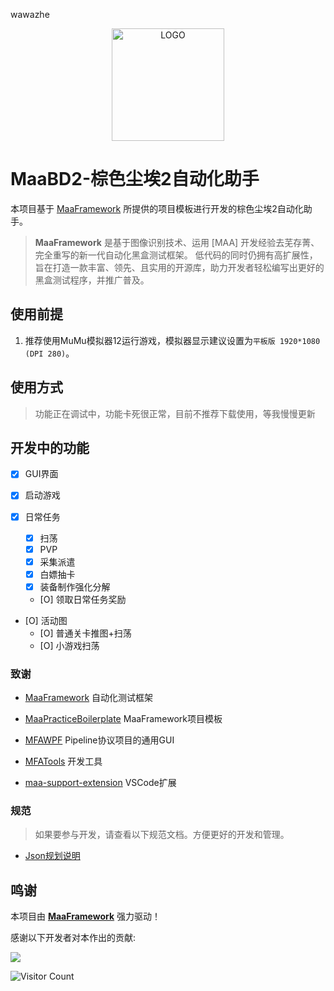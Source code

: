 wawazhe<!-- markdownlint-disable MD033 MD041 -->
<p align="center">
  <img alt="LOGO" src="https://github.com/JZPPP/MaaBD2/blob/main/logo.png" width="180" height="180" />
</p>

# MaaBD2-棕色尘埃2自动化助手

</div>

本项目基于 [MaaFramework](https://github.com/MaaXYZ/MaaFramework) 所提供的项目模板进行开发的棕色尘埃2自动化助手。

> **MaaFramework** 是基于图像识别技术、运用 [MAA] 开发经验去芜存菁、完全重写的新一代自动化黑盒测试框架。
> 低代码的同时仍拥有高扩展性，旨在打造一款丰富、领先、且实用的开源库，助力开发者轻松编写出更好的黑盒测试程序，并推广普及。


## 使用前提

1. 推荐使用MuMu模拟器12运行游戏，模拟器显示建议设置为`平板版 1920*1080 (DPI 280)`。

## 使用方式

 
 > 功能正在调试中，功能卡死很正常，目前不推荐下载使用，等我慢慢更新

 

## 开发中的功能

* [X] GUI界面

* [X] 启动游戏

* [X] 日常任务
  * [X] 扫荡
  * [X] PVP
  * [X] 采集派遣
  * [X] 白嫖抽卡
  * [X] 装备制作强化分解
  * [O] 领取日常任务奖励

* [O] 活动图
  * [O] 普通关卡推图+扫荡
  * [O] 小游戏扫荡

### 致谢

- [MaaFramework](https://github.com/MaaXYZ/MaaFramework) 自动化测试框架

- [MaaPracticeBoilerplate](https://github.com/MaaXYZ/MaaPracticeBoilerplate) MaaFramework项目模板

- [MFAWPF](https://github.com/SweetSmellFox/MFAWPF) Pipeline协议项目的通用GUI
- [MFATools](https://github.com/SweetSmellFox/MFATools) 开发工具
- [maa-support-extension](https://github.com/neko-para/maa-support-extension) VSCode扩展
### 规范
> 如果要参与开发，请查看以下规范文档。方便更好的开发和管理。

- [Json规划说明](/docs/Json文件说明.md)


## 鸣谢

本项目由 **[MaaFramework](https://github.com/MaaXYZ/MaaFramework)** 强力驱动！

感谢以下开发者对本作出的贡献:

<a href="https://github.com/JZPPP/MaaBD2/graphs/contributors">
  <img src="https://contrib.rocks/image?repo=/JZPPP/MaaBD2&max=100" />
</a>

![Visitor Count](https://profile-counter.glitch.me/JZPPP/count.svg)
